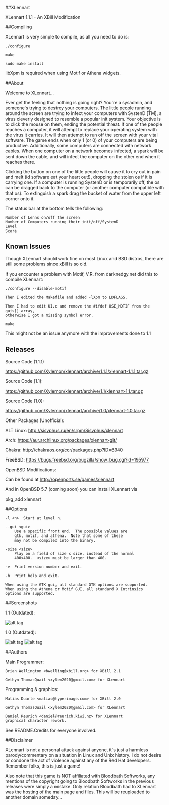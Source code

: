 ##XLennart

XLennart 1.1.1 - An XBill Modification

##Compiling

XLennart is very simple to compile, as all you need to do is:

	./configure

	make

	sudo make install

libXpm is required when using Motif or Athena widgets.

##About

Welcome to XLennart...

Ever get the feeling that nothing is going right?  You're a sysadmin,
and someone's trying to destroy your computers.  The little people
running around the screen are trying to infect your computers with
SystenD [TM], a virus cleverly  designed to resemble a popular
init system.  Your objective is to click the mouse on them, ending
the potential threat.  If one of the people reaches a computer, it will
attempt to replace your operating system with the virus it carries. It
will then attempt to run off the screen with your vital software.  The
game ends when only 1 (or 0) of your computers are being productive.
Additionally, some computers are connected with network cables.  When
one computer on a network becomes infected, a spark will be sent down
the cable, and will infect the computer on the other end when it reaches
there.

Clicking the button on one of the little people will cause it to cry out
in pain and melt (id software eat your heart out!), dropping the stolen
os if it is carrying one.  If a computer is running SystenD or is
temporarily off, the os can be dragged back to the computer (or
another computer compatible with that os).  To extinguish a spark drag
the bucket of water from the upper left corner onto it.

The status bar at the bottom tells the following:
	
	Number of Lenns on/off the screen
	Number of Computers running their init/off/SystenD
	Level
	Score

## Known Issues

Though XLennart should work fine on most Linux and BSD distros, there are 
still some problems since xBill is so old. 

If you encounter a problem with Motif, V.R. from darknedgy.net did this to 
compile XLennart:

	./configure --disable-motif

	Then I edited the Makefile and added -lXpm to LDFLAGS.

	Then I had to edit UI.c and remove the #ifdef USE_MOTIF from the guis[] array, 
	otherwise I got a missing symbol error.

	make 

This might not be an issue anymore with the improvements done to 1.1

## Releases

Source Code (1.1.1)

https://github.com/Xylemon/xlennart/archive/1.1.1/xlennart-1.1.1.tar.gz

Source Code (1.1):

https://github.com/Xylemon/xlennart/archive/1.1/xlennart-1.1.tar.gz

Source Code (1.0):

https://github.com/Xylemon/xlennart/archive/1.0/xlennart-1.0.tar.gz

Other Packages (Unofficial):

ALT Linux: http://sisyphus.ru/en/srpm/Sisyphus/xlennart

Arch: https://aur.archlinux.org/packages/xlennart-git/

Chakra: http://chakraos.org/ccr/packages.php?ID=6940

FreeBSD: https://bugs.freebsd.org/bugzilla/show_bug.cgi?id=195977

OpenBSD Modifications:

Can be found at http://openports.se/games/xlennart

And in OpenBSD 5.7 (coming soon) you can install XLennart via

pkg_add xlennart


##Options

	-l <n>	Start at level n.

	--gui <gui>
		Use a specific front end.  The possible values are
		gtk, motif, and athena.  Note that some of these
		may not be compiled into the binary.

	-size <size>
		Play on a field of size x size, instead of the normal
		400x400.  <size> must be larger than 400.

	-v	Print version number and exit.

	-h	Print help and exit.

	When using the GTK gui, all standard GTK options are supported.
	When using the Athena or Motif GUI, all standard X Intrinsics
	options are supported.


##Screenshots

1.1 (Outdated):

![alt tag](http://www.bloodbathsoftworks.com/xylemon/images/screenshots/xlennart/xlennartscreen3.png)

1.0 (Outdated):

![alt tag](http://www.bloodbathsoftworks.com/xylemon/images/screenshots/xlennart/xlennartscreen1.png)
![alt tag](http://www.bloodbathsoftworks.com/xylemon/images/screenshots/xlennart/xlennartscreen2.png)

##Authors

Main Programmer:

	Brian Wellington <bwelling@xbill.org> for XBill 2.1

	Gethyn ThomasQuail <xylem2020@gmail.com> for XLennart

Programming & graphics:

	Matias Duarte <matias@hyperimage.com> for XBill 2.0

	Gethyn ThomasQuail <xylem2020@gmail.com> for XLennart

	Daniel Reurich <daniel@reurich.kiwi.nz> for XLennart 
 	graphical character rework.

See README.Credits for everyone involved.

##Disclaimer

XLennart is not a personal attack against anyone, it's just a harmless 
parody/commentary on a situation in Linux and Unix history. I do not desire or 
condone the act of violence against any of the Red Hat developers. Remember folks, 
this is just a game!

Also note that this game is NOT affiliated with Bloodbath Softworks, any mentions of 
the copyright going to Bloodbath Softworks in the previous releases were simply a 
mistake. Only relation Bloodbath had to XLennart was the hosting of the main 
page and files. This will be reuploaded to another domain someday...
